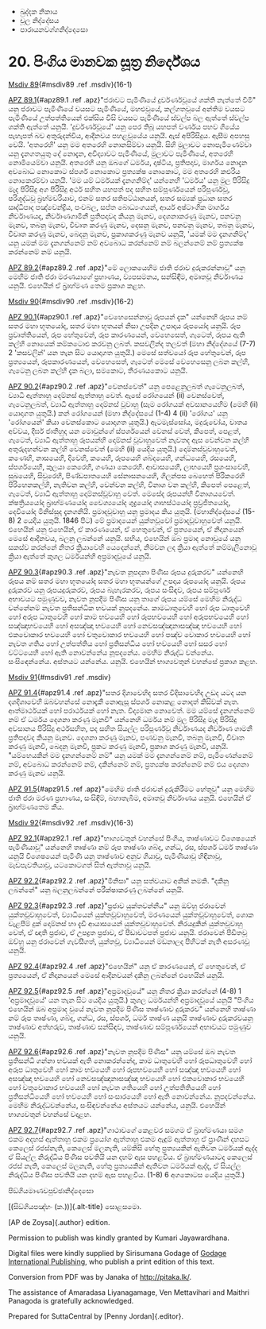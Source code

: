 -   ඛුද්දක නිකාය
-   චූල නිද්දේසය
-   පාරායනවග්ගනිද්දෙසො

# 20. පිංගිය මානවක සූත්‍ර නිර්දේශය

[Msdiv 89](#msdiv89){#msdiv89 .ref .msdiv}(16-1)

[APZ 89.1](#apz89.1){#apz89.1 .ref .apz}"ජරාවට පැමිණියේ දුර්වර්ණවූයේ
ශක්ති නැත්තේ වීමි" යනු ජරාවට පැමිණියේ වයසට පැමිණියේ, මහළුවූයේ, කල්ගතවූයේ
අන්තිම වයසට පැමිණියේ උත්පත්තියෙන් එක්සිය විසි වයසට පැමිණියේ ස්වල්ප බල
ඇත්තේ ස්වල්ප ශක්ති ඇත්තේ යනුයි. 'දුර්වර්ණවූයේ' යනු පෙර තිබූ යහපත් වර්ණය
පහව ගියේය පැහැපත් බව අතුරුදන්විය, ආදීනවය පහළවූයේය යනුයි. ඇස් අපිරිසිදුය.
ඇසීම අපහසු වෙයි. 'අතරෙහි' යනු මම අතරෙහි නොනසිම්වා යනුයි. සිහි මුලාවට
නොපැමිණෙම්වා යනු දැනගතයුතු දේ නොදැන, අවිද්‍යාවට පැමිණියේ, මුලාවට
පැමිණියේ, අතරෙහි නොමියෙම්වා යනුයි. අතරෙහි යනු ඔබගේ ධර්මය, දෘෂ්ටිය,
ප්‍රතිපදාව, මාර්ගය නොදැන අවබොධ නොකොට ස්පර්ශ නොකොට ප්‍රත්‍යක්ෂ නොකොට, මම
අතරෙහි කළුරිය නොකෙරම්වා යනුයි. 'මම යම් ධර්මයක් දැනගනිම්ද' යන්නෙහි
'ධර්මය' යනු මුල පිරිසිදු මැද පිරිසිදු අග පිරිසිදු අර්ථ සහිත යහපත් පද
සහිත සම්පූර්ණයෙන් පරිපූර්ණවූ, පරිශුද්ධවූ බ්‍රහ්මචරියාව, එනම් සතර
සතිපට්ඨානයන්, සතර සම්‍යක් ප්‍රධාන සතර ඍද්ධිපාද පඤ්චෙන්ද්‍රිය, පංචබල,
සප්ත බොධ්‍යංගයන්, ආර්ය අෂ්ටාංගික මාර්ගය නිර්වාණයද, නිර්වාණගාමිනී
ප්‍රතිපදාවද කියනු මැනව, දෙශනාකරණු මැනව, පනවනු මැනව, තබනු මැනව, විවෘත
කරණු මැනව, දෙසනු මැනව, පනවනු මැනව, තබනු මැනව, විවෘත කරණු මැනව, බෙදනු
මැනව, ප්‍රකාශකරණු මැනව යනුයි, 'යමක් මම දැනගනිම්ද' යනු යමක් මම දැනගන්නෙම්
නම් අවබොධ කරන්නෙම් නම් බලන්නෙම් නම් ප්‍රත්‍යක්ෂ කරන්නෙම් නම් යනුයි.

[APZ 89.2](#apz89.2){#apz89.2 .ref .apz}"මේ ලොකයෙහිම ජාති ජරාව
දුරුකරන්නාවූ" යනු මෙහිම ජාති ජරා මරණයාගේ ප්‍රහාණය, ව්‍යපසමනය, සන්සිඳීම,
අමෘතවූ නිර්වාණය යනුයි. එහෙයින් ඒ බ්‍රාහ්මණ තෙම ප්‍රකාශ කළහ.

[Msdiv 90](#msdiv90){#msdiv90 .ref .msdiv}(16-2)

[APZ 90.1](#apz90.1){#apz90.1 .ref .apz}"වෙහෙසෙන්නාවූ රූපයන් දැක"
යන්නෙහි රූපය නම් සතර මහා භූතයෝද, සතර මහා භූතයන් නිසා උපදින උපාදාය රූපයෝද
යනුයි. රූප ප්‍රවෘත්තියෙන්, රූප හේතුවෙන්, රූප කාරණයෙන්, වෙහෙසෙත්, ගැටෙත්,
රූපය ඇති කල්හි නොයෙක් කම්කටොළු කරවනු ලබත්. කසවලින්ද තලවත් (මහා නිද්දේශයේ
(7-7) 2 'කසවලින්' යන තැන සිට යොදාගත යුතුයි.) මෙසේ සත්වයෝ රූප හේතුවෙන්,
රූප ප්‍රත්‍යයෙන්, රූපකාරණයෙන්, වෙහෙසෙත්, ගැටෙත් මෙසේ වෙහෙසෙනු ලබන කල්හි,
ගැටෙනු ලබන කල්හි දැක බලා, සමකොට, තීරණයකොට යනුයි.

[APZ 90.2](#apz90.2){#apz90.2 .ref .apz}"වෙනස්වෙත්" යනු පෙළෙනුලබත්
ගැටෙනුලබත්, ව්‍යාධි ඇත්තාහු දෙම්නස් ඇත්තාහු වෙත්. ඇසේ රෝගයෙන් (ii)
වෙනස්වෙත්, ගැටෙනුලබත්, ව්‍යාධි ඇත්තාහු දොම්නස් වූවාහු (සෑම රෝගයක්
අවසානයෙහිම (මෙහි (ii) යොදාගත යුතුයි.) කන් රෝගයෙන් (මහා නිද්දේසයේ (1-4) 4
(ii) 'රෝගය' යනු 'රෝගයෙන්' කියා වෙනස්කොට යොදාගත යුතුයි.) ඇටමැස්සෝය,
මදුරුවෝය, වාතය අව්වය, දීර්ඝ ජාතීහුද යන මොවුන්ගේ ස්පර්ශයෙන් වෙනස් වෙත්,
කිපෙත්, පෙළත්, ගැටෙත්, ව්‍යාධි ඇත්තාහු රූපයන්හි දොම්නස් වූවාහුවෙත් නැවතද
ඇස වෙන්වන කල්හි අතුරුදහන්වන කල්හි වෙනස්වෙත් (මෙහි (ii) යෙදිය යුතුයි.)
දොම්නස්වූවාහුවෙත්, කණෙහි, නාසයෙහි, දිවෙහි, කයෙහි, රූපයෙහි ශබ්දයෙහි,
ගන්ධයෙහි, රසයෙහි, ස්පර්ශයෙහි, කුලයා කෙරෙහි, ගණයා කෙරෙහි. ආවාසයෙහි,
ලාභයෙහි ප්‍රශංසාවෙහි, සුඛයෙහි, සිවුරෙහි, පිණ්ඩපාතයෙහි සේනාසනයෙහි,
ගිලන්පස බෙහෙත් පිරිකරෙහි පිරිහෙනකල්හි, නැතිවන කල්හි, වෙන්වන කල්හි, විනාශ
වන කල්හි, කිපෙත් පෙළෙත්, ගැටෙත්, ව්‍යාධි ඇත්තාහු දොම්නස්වූවාහු වෙත්.
මෙසේද රූපයන්හි විනාශයවෙත්. ක්ෂත්‍රියයෝද බ්‍රාහ්මණයෝද වෛශ්‍යයෝද ශුද්‍රයෝද
ගෘහස්ථයෝද ප්‍රව්‍රජිතයෝද, දෙවියෝද මිනිස්සුද දැනගනියි. ප්‍රමාදවූවාහු යනු
ප්‍රමාදය කිය යුතුයි. (මහානිද්දේසයේ (15-8) 2 යෙදිය යුතුයි. 1846 පිට) මේ
ප්‍රමාදයෙන් යුක්තවූවෝ ප්‍රමාදවූවාහුවෙත් යනුයි. එහෙයින් යනු එහෙයින්, ඒ
කාරණයෙන්, ඒ හෙතුවෙන්, ඒ ප්‍රත්‍යයෙන්, ඒ නිදානයෙන් මෙසේ ආදීනවය, බලනු
ලබන්නේ යනුයි. සභිය, එහෙයින් ඔබ ප්‍රමාද නොවූයේ යනු සකස්ව කරන්නේ නිතර
ක්‍රියාවෙහි යෙදෙන්නේ, නිමවන ලද ක්‍රියා ඇත්තේ කම්මැලිනොවූ ක්‍රියා ඇත්තේ
කුශල ධර්මයන්හි අප්‍රමාදවූයේ යනුයි.

[APZ 90.3](#apz90.3){#apz90.3 .ref .apz}"නැවත නූපදනා පිණිස රූපය දුරුකරව"
යන්නෙහි රූපය නම් සතර මහා භූතයෝද සතර මහා භූතයන්ගේ උපදාය රූපයෝද යනුයි.
රූපය දුරුකරව යනු රූපයදුරුකරව, රූපය බැහැරකරව, රූපය සංසිඳව, රූපය සම්පූර්ණ
අභාවයට පමුණුවව, නැවත නූපදීම පිණිස යනු තාගේ රූපය යම්සේ මෙහිම නිරුද්ධ
වන්නේනම් නැවත ප්‍රතිසන්ධික භවයක් නූපදනේය. කාමධාතුවෙහි හෝ රූප ධාතුවෙහි හෝ
අරූප ධාතුවෙහි හෝ කාම භවයෙහි හෝ රූපභවයෙහි හෝ අරූපභවයෙහි හෝ සඤ්ඤාභවයෙහි හෝ
අසඤ්ඤා භවයෙහි හෝ නෙවසඤ්ඤානාසඤ්ඤා භවයෙහි හෝ එකවොකාර භවයෙහි හෝ චතුවොකාර
භවයෙහි හෝ පඤ්ච වොකාර භවයෙහි හෝ නැවත ගතිය හෝ උත්පත්තිය හෝ ප්‍රතිසන්ධිය හෝ
භවයෙහි හෝ සසර හෝ වට්ටයෙහි හෝ ඇති නොවන්නේය නූපදනේය. මෙහිම නිරුද්ධ වන්නේය.
සංසිඳෙන්නේය. අස්තයට යන්නේය. යනුයි. එහෙයින් භාග්‍යවතුන් වහන්සේ ප්‍රකාශ
කළහ.

[Msdiv 91](#msdiv91){#msdiv91 .ref .msdiv}

[APZ 91.4](#apz91.4){#apz91.4 .ref .apz}"සතර දිශාවෙහිද සතර විදිසාවෙහිද
උඩද යටද යන දශදිශාවෙහි ඔබවහන්සේ නොදැකී නොඇසූ ස්පර්ශ නොකළ නොදත් කිසිවක්
නැත. ආත්මාර්ථයක් හෝ පරාර්ථයක් හෝ නැත. විද්‍යමාන නොවෙත්. මම යම්සේ
දැනගන්නෙම් නම් ඒ ධර්මය දෙශනා කරණු මැනවි" යන්නෙහි ධර්මය නම් මුල පිරිසිදු
මැද පිරිසිදු අවසානය පිරිසිදු අර්ථසහිත, පද සහිත සියල්ල පරිපූර්ණවූ
නිර්වාණයද නිර්වාණ ගාමනී ප්‍රතිපදාවද කියනු මැනව. දෙශනා කරණු මැනව, පණවනු
මැනවි, තබනු මැනවි, විවෘත කරණු මැනවි, බෙදනු මැනවි, ප්‍රකට කරණු මැනවි,
ප්‍රකාශ කරණු මැනවි, යනුයි. "යම්හෙයකින් මම දැනගන්නෙම් නම්" යනු යමක් මම
දැනගන්නෙම් නම්, පැමිණෙන්නෙම් නම්, අවබොධ කරන්නෙම් නම්, දකින්නෙම් නම්,
ප්‍රත්‍යක්ෂ කරන්නෙම් නම් එය දෙශනා කරණු මැනව යනුයි.

[APZ 91.5](#apz91.5){#apz91.5 .ref .apz}"මෙහිම ජාති ජරාවන් දුරුකිරීමට
හේතුවූ" යනු මෙහිම ජාති ජරා මරණ ප්‍රහාණය, සංසිඳීම්, බහාතැබීම, අමෘතවූ
නිර්වාණය යනුයි. එහෙයින් ඒ බ්‍රාහ්මණතෙම කීය.

[Msdiv 92](#msdiv92){#msdiv92 .ref .msdiv}(16-3)

[APZ 92.1](#apz92.1){#apz92.1 .ref .apz}"භාග්‍යවතුන් වහන්සේ පිංගිය,
තෘෂ්ණාවට විශෙෂයෙන් පැමිණියාවූ" යන්නෙහි තෘෂ්ණා නම් රූප තෘෂ්ණා ශබ්ද, ගන්ධ,
රස, ස්පර්ශ ධර්ම තෘෂ්ණා යනුයි විශෙෂයෙන් පැමිණි යනු තෘෂ්ණාව අනුව ගියාවූ,
පැමිණියාවූ හිඳිනාවූ, මැඩපැවතියාවූ, යටකොටගත් සිත් ඇත්තාවූ යනුයි.

[APZ 92.2](#apz92.2){#apz92.2 .ref .apz}"මිනිසා" යනු සත්වයාට අනික් නමකි.
"දකිනු ලබන්නේ" යනු බලනුලබන්නේ පරීක්ෂාකරණු ලබන්නේ යනුයි.

[APZ 92.3](#apz92.3){#apz92.3 .ref .apz}"ප්‍රජාව යුක්තවන්නීය" යනු ඔව්හු
ජරාවෙන් යුක්තවූවාහුවෙත්, ව්‍යාධියෙන් යුක්තවූවාහුවෙත්, මරණයෙන්
යුක්තවූවාහුවෙත්, ශොක වැළපීම් දුක් දොම්නස් හා දැඩි ආයාසයෙන්
යුක්තවූවාහුවෙත්. නිරයදුකින් යුක්තවූවාහු වෙත්, ඒ ඥාති ප්‍රජාව, ඒ උපද්‍රත
ප්‍රජාව, ඒ පීඩාවටපත් ප්‍රජාව යනුයි. ජරාවෙන් පීඩිතවූ ඔව්හු යනු ජරාවෙන්
ගැවසීගත්, යුක්තවූ, ව්‍යාධියෙන් මඩනාලද පිහිටක් නැති අසරණවූ යනුයි.

[APZ 92.4](#apz92.4){#apz92.4 .ref .apz}"එහෙයින්" යනු ඒ කාරණයෙන්, ඒ
හෙතුවෙන්, ඒ ප්‍රත්‍යයෙන්, ඒ නිදානයෙන් මෙසේ ආදීනවයන් දකිනු ලබන්නේ එහෙයින්
යනුයි.

[APZ 92.5](#apz92.5){#apz92.5 .ref .apz}"අප්‍රමාදවූයේ" යනු නිතර ක්‍රියා
කරන්නේ (4-8) 1 'අප්‍රමාදවූයේ' යන තැන සිට යෙදිය යුතුයි.) කුශල ධර්මයන්හි
අප්‍රමාදවූයේ යනුයි "පිංගිය එහෙයින් ඔබ අප්‍රමාද වුයේ නැවත නූපදීම පිණිස
තෘෂ්ණාව දුරුකරව" යන්නෙහි තෘෂ්ණා නම් රූප තෘෂ්ණා, ශබ්ද, ගන්ධ, රස, ස්පර්ශ,
ධර්ම තෘෂ්ණ යනුයි තෘෂ්ණාව දුරුකරවයනු තෘෂ්ණාව අත්හරුව, තෘෂ්ණාව සන්සිඳව,
තෘෂ්ණාව සම්පූර්ණයෙන් අභාවයට පමුණුව යනුයි.

[APZ 92.6](#apz92.6){#apz92.6 .ref .apz}"නැවත නූපදීම පිණිස" යනු යම්සේ ඔබ
නැවත ප්‍රතිසන්ධි ගන්නා භවයක් ඇති නොකරන්නේද, කාම ධාතුවෙහි හෝ රූපධාතුවෙහි
හෝ අරූප ධාතුවෙහි හෝ කාම භවයෙහි හෝ රූපභවයෙහි හෝ සඤ්ඤා භවයෙහි හෝ අසඤ්ඤා
භවයෙහි හෝ නෙවසඤ්ඤානාසඤ්ඤා භවයෙහි හෝ එකවොකාර භවයෙහි හෝ චතුවොකාර භවයෙහි හෝ
නැවත ගතියෙහි හෝ උත්පතිතියෙහි හෝ ප්‍රතිසන්ධියෙහි හෝ භවයෙහි හෝ සංසාරයෙහි
හෝ ඇති නොවන්නේය. නූපදවන්නේය. මෙහිම නිරුද්ධවන්නේය, සංසිඳවන්නේය අස්තයට
යන්නේය, යනුයි. එහෙයින් භාග්‍යවතුන් වහන්සේ වදාළහ.

[APZ 92.7](#apz92.7){#apz92.7 .ref .apz}"ගාථාවගේ කෙළවර සමගම ඒ
බ්‍රාහ්මණයා සමග එකම අදහස් ඇත්තාහු එකම ප්‍රයෝග ඇත්තාහු එකම ඇඳුම් ඇත්තාහු
ඒ ප්‍රාණීන් දහසට කෙලෙස් රජස්නැති, කෙලෙස් මලනැති, යම්කිසි හේතු
ප්‍රත්‍යයකින් ඇතිවන ධර්මයක් ඇද්ද ඒ සියල්ල නිරුද්ධිය පිණිස පවතියි යන දහම්
ඇස පහළවිය. ඒ බ්‍රාහ්මණයාටද කෙලෙස් රජස් නැති, කෙලෙස් මලනැති, හේතු
ප්‍රත්‍යයකින් ඇතිවන ධර්මයක් ඇද්ද, ඒ සියල්ල නිරුද්ධිය පිණිස පවතියි යන
දහම් ඇස පහළවිය. (1-8) 6 අගකොටස යෙදිය යුතුයි.)

පිඞ්ගියමාණවපුච්ඡානිද්දෙසො

[(සිඞ්ගියපඤ්හං (ක.))]{.alt-title} සොළසමො.

[AP de Zoysa]{.author} edition.

Permission to publish was kindly granted by Kumari Jayawardhana.

Digital files were kindly supplied by Sirisumana Godage of [Godage
International Publishing](http://www.godage.com/), who publish a print
edition of this text.

Conversion from PDF was by Janaka of <http://pitaka.lk/>.

The assistance of Amaradasa Liyanagamage, Ven Mettavihari and Maithri
Panagoda is gratefully acknowledged.

Prepared for SuttaCentral by [Penny Jordan]{.editor}.
